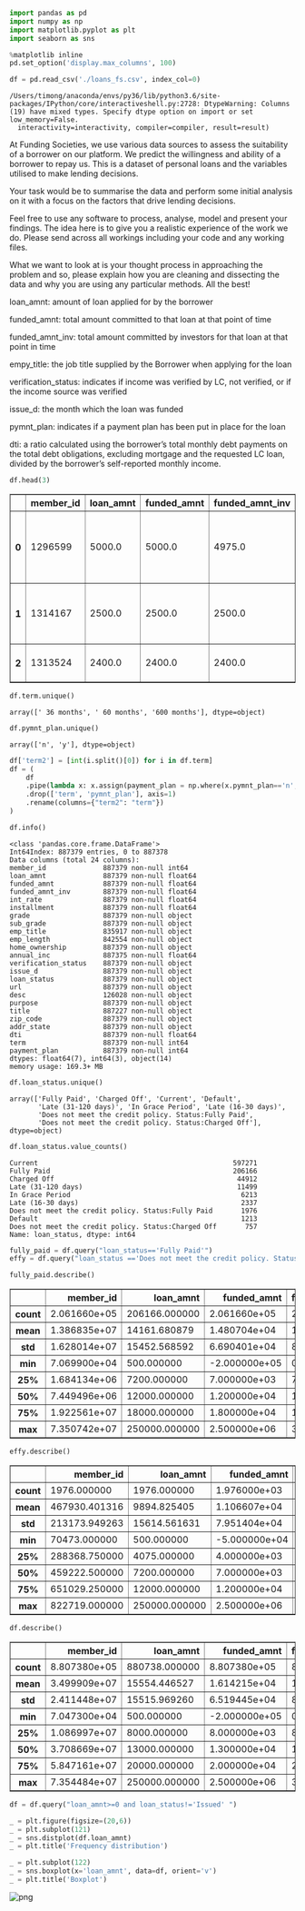 

```python
import pandas as pd
import numpy as np
import matplotlib.pyplot as plt 
import seaborn as sns

%matplotlib inline
pd.set_option('display.max_columns', 100)
```


```python
df = pd.read_csv('./loans_fs.csv', index_col=0)
```

    /Users/timong/anaconda/envs/py36/lib/python3.6/site-packages/IPython/core/interactiveshell.py:2728: DtypeWarning: Columns (19) have mixed types. Specify dtype option on import or set low_memory=False.
      interactivity=interactivity, compiler=compiler, result=result)


At Funding Societies, we use various data sources to assess the suitability of a borrower on our platform. We predict the willingness and ability of a borrower to repay us. This is a dataset of personal loans and the variables utilised to make lending decisions. 

Your task would be to summarise the data and perform some initial analysis on it with a focus on the factors that drive lending decisions.

Feel free to use any software to process, analyse, model and present your findings. The idea here is to give you a realistic experience of the work we do. Please send across all workings including your code and any working files. 

What we want to look at is your thought process in approaching the problem and so, please explain how you are cleaning and dissecting the data and why you are using any particular methods. All the best!


loan_amnt: amount of loan applied for by the borrower

funded_amnt: total amount committed to that loan at that point of time

funded_amnt_inv: total amount committed by investors for that loan at that point in time

empy_title: the job title supplied by the Borrower when applying for the loan

verification_status: indicates if income was verified by LC, not verified, or if the income source was verified

issue_d: the month which the loan was funded

pymnt_plan: indicates if a payment plan has been put in place for the loan

dti: a ratio calculated using the borrower’s total monthly debt payments on the total debt obligations, excluding mortgage and the requested LC loan, divided by the borrower’s self-reported monthly income.


```python
df.head(3)
```




<div>
<style scoped>
    .dataframe tbody tr th:only-of-type {
        vertical-align: middle;
    }

    .dataframe tbody tr th {
        vertical-align: top;
    }

    .dataframe thead th {
        text-align: right;
    }
</style>
<table border="1" class="dataframe">
  <thead>
    <tr style="text-align: right;">
      <th></th>
      <th>member_id</th>
      <th>loan_amnt</th>
      <th>funded_amnt</th>
      <th>funded_amnt_inv</th>
      <th>term</th>
      <th>int_rate</th>
      <th>installment</th>
      <th>grade</th>
      <th>sub_grade</th>
      <th>emp_title</th>
      <th>emp_length</th>
      <th>home_ownership</th>
      <th>annual_inc</th>
      <th>verification_status</th>
      <th>issue_d</th>
      <th>loan_status</th>
      <th>pymnt_plan</th>
      <th>url</th>
      <th>desc</th>
      <th>purpose</th>
      <th>title</th>
      <th>zip_code</th>
      <th>addr_state</th>
      <th>dti</th>
    </tr>
  </thead>
  <tbody>
    <tr>
      <th>0</th>
      <td>1296599</td>
      <td>5000.0</td>
      <td>5000.0</td>
      <td>4975.0</td>
      <td>36 months</td>
      <td>10.65</td>
      <td>162.87</td>
      <td>B</td>
      <td>B2</td>
      <td>NaN</td>
      <td>10+ years</td>
      <td>RENT</td>
      <td>24000.0</td>
      <td>Verified</td>
      <td>Dec-2011</td>
      <td>Fully Paid</td>
      <td>n</td>
      <td>https://www.lendingclub.com/browse/loanDetail....</td>
      <td>Borrower added on 12/22/11 &gt; I need to upgra...</td>
      <td>credit_card</td>
      <td>Computer</td>
      <td>860xx</td>
      <td>AZ</td>
      <td>27.65</td>
    </tr>
    <tr>
      <th>1</th>
      <td>1314167</td>
      <td>2500.0</td>
      <td>2500.0</td>
      <td>2500.0</td>
      <td>60 months</td>
      <td>15.27</td>
      <td>59.83</td>
      <td>C</td>
      <td>C4</td>
      <td>Ryder</td>
      <td>&lt; 1 year</td>
      <td>RENT</td>
      <td>30000.0</td>
      <td>Source Verified</td>
      <td>Dec-2011</td>
      <td>Charged Off</td>
      <td>n</td>
      <td>https://www.lendingclub.com/browse/loanDetail....</td>
      <td>Borrower added on 12/22/11 &gt; I plan to use t...</td>
      <td>car</td>
      <td>bike</td>
      <td>309xx</td>
      <td>GA</td>
      <td>1.00</td>
    </tr>
    <tr>
      <th>2</th>
      <td>1313524</td>
      <td>2400.0</td>
      <td>2400.0</td>
      <td>2400.0</td>
      <td>36 months</td>
      <td>15.96</td>
      <td>84.33</td>
      <td>C</td>
      <td>C5</td>
      <td>NaN</td>
      <td>10+ years</td>
      <td>RENT</td>
      <td>12252.0</td>
      <td>Not Verified</td>
      <td>Dec-2011</td>
      <td>Fully Paid</td>
      <td>n</td>
      <td>https://www.lendingclub.com/browse/loanDetail....</td>
      <td>NaN</td>
      <td>small_business</td>
      <td>real estate business</td>
      <td>606xx</td>
      <td>IL</td>
      <td>8.72</td>
    </tr>
  </tbody>
</table>
</div>




```python
df.term.unique()
```




    array([' 36 months', ' 60 months', '600 months'], dtype=object)




```python
df.pymnt_plan.unique()
```




    array(['n', 'y'], dtype=object)




```python
df['term2'] = [int(i.split()[0]) for i in df.term]
df = (
    df
    .pipe(lambda x: x.assign(payment_plan = np.where(x.pymnt_plan=='n',1,0)))
    .drop(['term', 'pymnt_plan'], axis=1)
    .rename(columns={"term2": "term"})
)
```


```python
df.info()
```

    <class 'pandas.core.frame.DataFrame'>
    Int64Index: 887379 entries, 0 to 887378
    Data columns (total 24 columns):
    member_id              887379 non-null int64
    loan_amnt              887379 non-null float64
    funded_amnt            887379 non-null float64
    funded_amnt_inv        887379 non-null float64
    int_rate               887379 non-null float64
    installment            887379 non-null float64
    grade                  887379 non-null object
    sub_grade              887379 non-null object
    emp_title              835917 non-null object
    emp_length             842554 non-null object
    home_ownership         887379 non-null object
    annual_inc             887375 non-null float64
    verification_status    887379 non-null object
    issue_d                887379 non-null object
    loan_status            887379 non-null object
    url                    887379 non-null object
    desc                   126028 non-null object
    purpose                887379 non-null object
    title                  887227 non-null object
    zip_code               887379 non-null object
    addr_state             887379 non-null object
    dti                    887379 non-null float64
    term                   887379 non-null int64
    payment_plan           887379 non-null int64
    dtypes: float64(7), int64(3), object(14)
    memory usage: 169.3+ MB



```python
df.loan_status.unique()
```




    array(['Fully Paid', 'Charged Off', 'Current', 'Default',
           'Late (31-120 days)', 'In Grace Period', 'Late (16-30 days)',
           'Does not meet the credit policy. Status:Fully Paid',
           'Does not meet the credit policy. Status:Charged Off'], dtype=object)




```python
df.loan_status.value_counts()
```




    Current                                                597271
    Fully Paid                                             206166
    Charged Off                                             44912
    Late (31-120 days)                                      11499
    In Grace Period                                          6213
    Late (16-30 days)                                        2337
    Does not meet the credit policy. Status:Fully Paid       1976
    Default                                                  1213
    Does not meet the credit policy. Status:Charged Off       757
    Name: loan_status, dtype: int64




```python
fully_paid = df.query("loan_status=='Fully Paid'")
effy = df.query("loan_status =='Does not meet the credit policy. Status:Fully Paid'")
```


```python
fully_paid.describe()
```




<div>
<style scoped>
    .dataframe tbody tr th:only-of-type {
        vertical-align: middle;
    }

    .dataframe tbody tr th {
        vertical-align: top;
    }

    .dataframe thead th {
        text-align: right;
    }
</style>
<table border="1" class="dataframe">
  <thead>
    <tr style="text-align: right;">
      <th></th>
      <th>member_id</th>
      <th>loan_amnt</th>
      <th>funded_amnt</th>
      <th>funded_amnt_inv</th>
      <th>int_rate</th>
      <th>installment</th>
      <th>annual_inc</th>
      <th>dti</th>
    </tr>
  </thead>
  <tbody>
    <tr>
      <th>count</th>
      <td>2.061660e+05</td>
      <td>206166.000000</td>
      <td>2.061660e+05</td>
      <td>206166.000000</td>
      <td>206166.000000</td>
      <td>206166.000000</td>
      <td>2.061660e+05</td>
      <td>2.061660e+05</td>
    </tr>
    <tr>
      <th>mean</th>
      <td>1.386835e+07</td>
      <td>14161.680879</td>
      <td>1.480704e+04</td>
      <td>13219.147069</td>
      <td>13.331721</td>
      <td>413.139794</td>
      <td>7.696922e+04</td>
      <td>-3.125179e+03</td>
    </tr>
    <tr>
      <th>std</th>
      <td>1.628014e+07</td>
      <td>15452.568592</td>
      <td>6.690401e+04</td>
      <td>8053.417853</td>
      <td>4.682235</td>
      <td>244.179712</td>
      <td>1.013761e+05</td>
      <td>8.355176e+04</td>
    </tr>
    <tr>
      <th>min</th>
      <td>7.069900e+04</td>
      <td>500.000000</td>
      <td>-2.000000e+05</td>
      <td>0.000000</td>
      <td>1.000000</td>
      <td>15.690000</td>
      <td>-5.000000e+04</td>
      <td>-2.500000e+06</td>
    </tr>
    <tr>
      <th>25%</th>
      <td>1.684134e+06</td>
      <td>7200.000000</td>
      <td>7.000000e+03</td>
      <td>7000.000000</td>
      <td>10.160000</td>
      <td>234.377500</td>
      <td>4.500000e+04</td>
      <td>1.035000e+01</td>
    </tr>
    <tr>
      <th>50%</th>
      <td>7.449496e+06</td>
      <td>12000.000000</td>
      <td>1.200000e+04</td>
      <td>11700.471902</td>
      <td>13.110000</td>
      <td>360.080000</td>
      <td>6.400000e+04</td>
      <td>1.571000e+01</td>
    </tr>
    <tr>
      <th>75%</th>
      <td>1.922561e+07</td>
      <td>18000.000000</td>
      <td>1.800000e+04</td>
      <td>18000.000000</td>
      <td>16.000000</td>
      <td>540.545000</td>
      <td>9.000000e+04</td>
      <td>2.145000e+01</td>
    </tr>
    <tr>
      <th>max</th>
      <td>7.350742e+07</td>
      <td>250000.000000</td>
      <td>2.500000e+06</td>
      <td>35000.000000</td>
      <td>28.990000</td>
      <td>1409.990000</td>
      <td>7.141778e+06</td>
      <td>5.714000e+01</td>
    </tr>
  </tbody>
</table>
</div>




```python
effy.describe()
```




<div>
<style scoped>
    .dataframe tbody tr th:only-of-type {
        vertical-align: middle;
    }

    .dataframe tbody tr th {
        vertical-align: top;
    }

    .dataframe thead th {
        text-align: right;
    }
</style>
<table border="1" class="dataframe">
  <thead>
    <tr style="text-align: right;">
      <th></th>
      <th>member_id</th>
      <th>loan_amnt</th>
      <th>funded_amnt</th>
      <th>funded_amnt_inv</th>
      <th>int_rate</th>
      <th>installment</th>
      <th>annual_inc</th>
      <th>dti</th>
    </tr>
  </thead>
  <tbody>
    <tr>
      <th>count</th>
      <td>1976.000000</td>
      <td>1976.000000</td>
      <td>1.976000e+03</td>
      <td>1976.000000</td>
      <td>1976.000000</td>
      <td>1976.000000</td>
      <td>1.972000e+03</td>
      <td>1.976000e+03</td>
    </tr>
    <tr>
      <th>mean</th>
      <td>467930.401316</td>
      <td>9894.825405</td>
      <td>1.106607e+04</td>
      <td>6423.460524</td>
      <td>13.422743</td>
      <td>287.551225</td>
      <td>7.433065e+04</td>
      <td>-3.391823e+03</td>
    </tr>
    <tr>
      <th>std</th>
      <td>213173.949263</td>
      <td>15614.561631</td>
      <td>7.951404e+04</td>
      <td>5944.471361</td>
      <td>3.660910</td>
      <td>204.293623</td>
      <td>1.051943e+05</td>
      <td>8.489865e+04</td>
    </tr>
    <tr>
      <th>min</th>
      <td>70473.000000</td>
      <td>500.000000</td>
      <td>-5.000000e+04</td>
      <td>0.000000</td>
      <td>1.000000</td>
      <td>15.670000</td>
      <td>-5.000000e+04</td>
      <td>-2.500000e+06</td>
    </tr>
    <tr>
      <th>25%</th>
      <td>288368.750000</td>
      <td>4075.000000</td>
      <td>4.000000e+03</td>
      <td>1975.000000</td>
      <td>11.860000</td>
      <td>135.990000</td>
      <td>3.800000e+04</td>
      <td>8.217500e+00</td>
    </tr>
    <tr>
      <th>50%</th>
      <td>459222.500000</td>
      <td>7200.000000</td>
      <td>7.000000e+03</td>
      <td>4800.000000</td>
      <td>13.850000</td>
      <td>230.495000</td>
      <td>5.700000e+04</td>
      <td>1.445000e+01</td>
    </tr>
    <tr>
      <th>75%</th>
      <td>651029.250000</td>
      <td>12000.000000</td>
      <td>1.200000e+04</td>
      <td>9403.167645</td>
      <td>15.450000</td>
      <td>390.722500</td>
      <td>8.500000e+04</td>
      <td>2.000000e+01</td>
    </tr>
    <tr>
      <th>max</th>
      <td>822719.000000</td>
      <td>250000.000000</td>
      <td>2.500000e+06</td>
      <td>25000.000000</td>
      <td>27.700000</td>
      <td>940.140000</td>
      <td>2.500000e+06</td>
      <td>2.995000e+01</td>
    </tr>
  </tbody>
</table>
</div>




```python
df.describe()
```




<div>
<style scoped>
    .dataframe tbody tr th:only-of-type {
        vertical-align: middle;
    }

    .dataframe tbody tr th {
        vertical-align: top;
    }

    .dataframe thead th {
        text-align: right;
    }
</style>
<table border="1" class="dataframe">
  <thead>
    <tr style="text-align: right;">
      <th></th>
      <th>member_id</th>
      <th>loan_amnt</th>
      <th>funded_amnt</th>
      <th>funded_amnt_inv</th>
      <th>int_rate</th>
      <th>installment</th>
      <th>annual_inc</th>
      <th>dti</th>
    </tr>
  </thead>
  <tbody>
    <tr>
      <th>count</th>
      <td>8.807380e+05</td>
      <td>880738.000000</td>
      <td>8.807380e+05</td>
      <td>880738.000000</td>
      <td>880738.000000</td>
      <td>880738.000000</td>
      <td>8.807340e+05</td>
      <td>8.807380e+05</td>
    </tr>
    <tr>
      <th>mean</th>
      <td>3.499909e+07</td>
      <td>15554.446527</td>
      <td>1.614215e+04</td>
      <td>14701.383153</td>
      <td>13.243193</td>
      <td>436.684319</td>
      <td>7.759617e+04</td>
      <td>-2.859317e+03</td>
    </tr>
    <tr>
      <th>std</th>
      <td>2.411448e+07</td>
      <td>15515.969260</td>
      <td>6.519445e+04</td>
      <td>8440.832553</td>
      <td>4.772118</td>
      <td>244.152557</td>
      <td>1.022653e+05</td>
      <td>7.973133e+04</td>
    </tr>
    <tr>
      <th>min</th>
      <td>7.047300e+04</td>
      <td>500.000000</td>
      <td>-2.000000e+05</td>
      <td>0.000000</td>
      <td>1.000000</td>
      <td>15.670000</td>
      <td>-5.000000e+04</td>
      <td>-2.500000e+06</td>
    </tr>
    <tr>
      <th>25%</th>
      <td>1.086997e+07</td>
      <td>8000.000000</td>
      <td>8.000000e+03</td>
      <td>8000.000000</td>
      <td>9.990000</td>
      <td>260.730000</td>
      <td>4.500000e+04</td>
      <td>1.184000e+01</td>
    </tr>
    <tr>
      <th>50%</th>
      <td>3.708669e+07</td>
      <td>13000.000000</td>
      <td>1.300000e+04</td>
      <td>13000.000000</td>
      <td>12.990000</td>
      <td>382.550000</td>
      <td>6.468000e+04</td>
      <td>1.761000e+01</td>
    </tr>
    <tr>
      <th>75%</th>
      <td>5.847161e+07</td>
      <td>20000.000000</td>
      <td>2.000000e+04</td>
      <td>20000.000000</td>
      <td>16.290000</td>
      <td>572.427500</td>
      <td>9.000000e+04</td>
      <td>2.392000e+01</td>
    </tr>
    <tr>
      <th>max</th>
      <td>7.354484e+07</td>
      <td>250000.000000</td>
      <td>2.500000e+06</td>
      <td>35000.000000</td>
      <td>28.990000</td>
      <td>1445.460000</td>
      <td>9.500000e+06</td>
      <td>9.999000e+03</td>
    </tr>
  </tbody>
</table>
</div>




```python
df = df.query("loan_amnt>=0 and loan_status!='Issued' ")
```


```python
_ = plt.figure(figsize=(20,6))
_ = plt.subplot(121)
_ = sns.distplot(df.loan_amnt)
_ = plt.title('Frequency distribution')

_ = plt.subplot(122)
_ = sns.boxplot(x='loan_amnt', data=df, orient='v')
_ = plt.title('Boxplot')
```


![png](funding-societies-assignment_files/funding-societies-assignment_16_0.png)



```python

```

